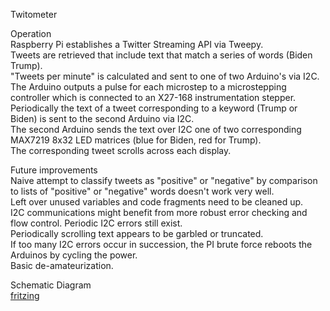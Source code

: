 Twitometer  

Operation  
Raspberry Pi establishes a Twitter Streaming API via Tweepy.  
Tweets are retrieved that include text that match a series of words (Biden Trump).  
"Tweets per minute" is calculated and sent to one of two Arduino's via I2C.  
The Arduino outputs a pulse for each microstep to a microstepping controller which is connected to an X27-168 instrumentation stepper.  
Periodically  the text of a tweet corresponding to a keyword (Trump or Biden) is sent to the second Arduino via I2C.  
The second Arduino sends the text over I2C one of two corresponding MAX7219 8x32 LED matrices (blue for Biden, red for Trump).  
The corresponding tweet scrolls across each display.  

Future improvements   
Naive attempt to classify tweets as "positive" or "negative" by comparison to lists of "positive" or "negative" words doesn't work very well.   
Left over unused variables and code fragments need to be cleaned up.  
I2C communications might benefit from more robust error checking and flow control. Periodic I2C errors still exist.  
Periodically scrolling text appears to be garbled or truncated.  
If too many I2C errors occur in succession, the PI brute force reboots the Arduinos by cycling the power.  
Basic de-amateurization.  
 

Schematic Diagram  
[fritzing](../doc/fritzing.jpg)